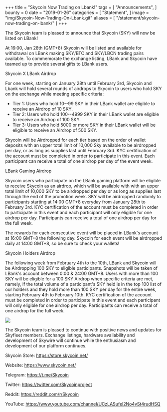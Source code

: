 +++
title = "Skycoin Now Trading on Lbank!"
tags = [ "Announcements", ]
bounty = 0
date = "2019-01-26"
categories = [ "Statement", ]
image = "img/Skycoin-Now-Trading-On-Lbank.gif"
aliases = [
	"/statement/skycoin-now-trading-on-lbank/"
]
+++


The Skycoin team is pleased to announce that Skycoin (SKY) will now be listed on LBank!

At 16:00, Jan 28th (GMT+8) Skycoin will be listed and available for withdrawal on LBank making SKY/BTC and SKY/LBCN trading pairs available. To commemorate the exchange listing, LBank and Skycoin have teamed up to provide several gifts to LBank users.

Skycoin X LBank Airdrop

For one week, starting on January 28th until February 3rd, Skycoin and Lbank will hold several rounds of airdrops to Skycoin to users who hold SKY on the exchange while meeting specific criteria:

-   Tier 1: Users who hold 10--99 SKY in their LBank wallet are eligible to receive an Airdrop of 10 SKY.
-   Tier 2: Users who hold 100--4999 SKY in their LBank wallet are eligible to receive an Airdrop of 100 SKY.
-   Tier 3: Users who hold 5000 or more SKY in their LBank wallet will be eligible to receive an Airdrop of 500 SKY.

Skycoin will be Airdropped for each tier based on the order of wallet deposits with an upper total limit of 10,000 Sky available to be airdropped per day, or as long as supplies last until February 3rd. KYC certification of the account must be completed in order to participate in this event. Each participant can receive a total of one airdrop per day of the event week.

LBank Gaming Airdrop

Skycoin users who participate on the LBank gaming platform will be eligible to receive Skycoin as an airdrop, which will be available with with an upper total limit of 10,000 SKY to be airdropped per day or as long as supplies last through the end of the promotion week. SKY will be airdropped randomly to participants starting at 14:00 GMT+8 everyday from January 28th to February 3rd. KYC certification of the account must be completed in order to participate in this event and each participant will only eligible for one airdrop per day. Participants can receive a total of one airdrop per day for the full week.

The rewards for each consecutive event will be placed in LBank's account at 16:00 GMT+8 the following day. Skycoin for each event will be airdropped daily at 14:00 GMT+8, so be sure to check your wallets!

Skycoin Holders Airdrop

The following week from February 4th to the 10th, LBank and Skycoin will be Airdropping 100 SKY to eligible participants. Snapshots will be taken of LBank's account between 0:00 & 24:00 GMT+8. Users with more than 100 SKY will be eligible for a 100 SKY Airdrop when specific criteria are met, namely, if the total volume of a participant's SKY held is in the top 100 list of our holders and they hold more than 100 SKY per day for the entire week, starting February 4th to February 10th. KYC certification of the account must be completed in order to participate in this event and each participant will only eligible for one airdrop per day. Participants can receive a total of one airdrop for the full week.

![](https://cdn-images-1.medium.com/max/2000/1*sWW5ygBNWeSdlm8WytZN8g.jpeg)

The Skycoin team is pleased to continue with positive news and updates for Skyfleet members. Exchange listings, hardware availability and development of Skywire will continue while the enthusiasm and development of our platform continues.

Skycoin Store: <https://store.skycoin.net/>

Website: <https://www.skycoin.net/>

Telegram: <https://t.me/Skycoin>

Twitter: <https://twitter.com/Skycoinproject>

Reddit: <https://reddit.com/r/Skycoin>

YouTube: <https://www.youtube.com/channel/UCzLASufel2No4vSt4rudHSQ>
